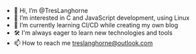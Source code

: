 - 👋 Hi, I’m @TresLanghorne
- 👀 I’m interested in C and JavaScript development, using Linux
- 🌱 I’m currently learning CI/CD while creating my own blog
- 🛠️ I'm always eager to learn new technologies and tools
- 📫 How to reach me treslanghorne@outlook.com

<!---
TresLanghorne/TresLanghorne is a ✨ special ✨ repository because its `README.md` (this file) appears on your GitHub profile.
You can click the Preview link to take a look at your changes.
--->
